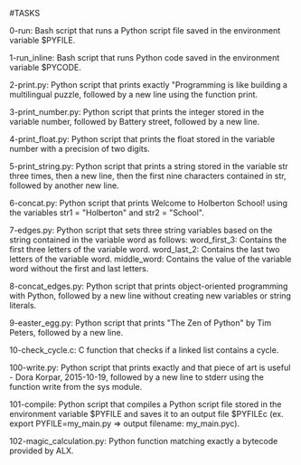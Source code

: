 #TASKS

0-run: Bash script that runs a Python script file saved in the environment variable $PYFILE.

1-run_inline: Bash script that runs Python code saved in the environment variable $PYCODE.

2-print.py: Python script that prints exactly "Programming is like building a multilingual puzzle, followed by a new line using the function print.

3-print_number.py: Python script that prints the integer stored in the variable number, followed by Battery street, followed by a new line.

4-print_float.py: Python script that prints the float stored in the variable number with a precision of two digits.

5-print_string.py: Python script that prints a string stored in the variable str three times, then a new line, then the first nine characters contained in str, followed by another new line.

6-concat.py: Python script that prints Welcome to Holberton School! using the variables str1 = "Holberton" and str2 = "School".

7-edges.py: Python script that sets three string variables based on the string contained in the variable word as follows:
word_first_3: Contains the first three letters of the variable word.
word_last_2: Contains the last two letters of the variable word.
middle_word: Contains the value of the variable word without the first and last letters.

8-concat_edges.py: Python script that prints object-oriented programming with Python, followed by a new line without creating new variables or string literals.

9-easter_egg.py: Python script that prints "The Zen of Python" by Tim Peters, followed by a new line.

10-check_cycle.c: C function that checks if a linked list contains a cycle.

100-write.py: Python script that prints exactly and that piece of art is useful - Dora Korpar, 2015-10-19, followed by a new line to stderr using the function write from the sys module.

101-compile: Python script that compiles a Python script file stored in the environment variable $PYFILE and saves it to an output file $PYFILEc (ex. export PYFILE=my_main.py => output filename: my_main.pyc).

102-magic_calculation.py: Python function matching exactly a bytecode provided by ALX.
